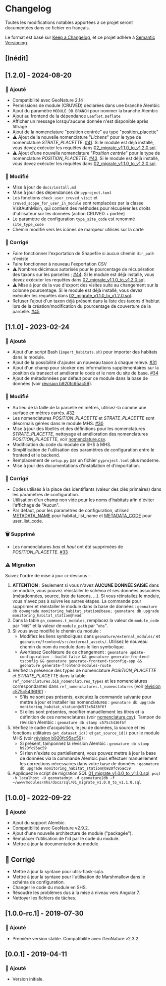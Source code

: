 # Changelog

Toutes les modifications notables apportées à ce projet seront documentées dans ce fichier en français.

Le format est basé sur [Keep a Changelog](https://keepachangelog.com/en/1.0.0/),
et ce projet adhère à [Semantic Versioning](https://semver.org/spec/v2.0.0.html).


## [Inédit]


## [1.2.0] - 2024-08-20

### 🚀 Ajouté

- Compatibilité avec GeoNature 2.14
- Permissions de module (CRUVED) déclarées dans une branche Alembic
- Ajout du paramètre `MODULE_DB_BRANCH` pour nommer la branche Alembic
- Ajout au frontend de la dépendance `Leaflet.Deflate`
- Afficher un message lorsqu'aucune donnée n'est disponible après filtrage
- Ajout de la nomenclature "position centrée" au type "position_placette"
- ⚠️ Ajout de la nouvelle nomenclature "*Lichens*" pour le type de nomenclature *STRATE_PLACETTE*. [#41](https://github.com/PnX-SI/gn_module_monitoring_habitat_station/issues/41). Si le module est déjà installé, vous devez exécuter les requêtes dans [02_migrate_v1.1.0_to_v1.2.0.sql](backend/gn_module_monitoring_habitat_station/docs/sql/02_migrate_v1.1.0_to_v1.2.0.sql).
- ⚠️ Ajout d'une nouvelle nomenclature "*Position centrée*" pour le type de nomenclature *POSITION_PLACETTE*. [#43](https://github.com/PnX-SI/gn_module_monitoring_habitat_station/issues/43). Si le module est déjà installé, vous devez exécuter les requêtes dans [02_migrate_v1.1.0_to_v1.2.0.sql](backend/gn_module_monitoring_habitat_station/docs/sql/02_migrate_v1.1.0_to_v1.2.0.sql).

### 🔄 Modifié

- Mise à jour de `docs/install.md`
- Mise à jour des dépendances de `pyproject.toml`
- Les fonctions `check_user_cruved_visit` et `cruved_scope_for_user_in_module` sont remplacées par la classe VisitAuthMixin, qui contient des méthodes pour récupérer les droits d'utilisateur sur les données (action CRUVED + portée)
- Le paramètre de configuration `type_site_code` est renommé `site_type_code`
- Chemin modifié vers les icônes de marqueur utilisés sur la carte

### 🐛 Corrigé

- Faire fonctionner l'exportation de Shapefile si aucun chemin `dir_path` n'existe
- Faire fonctionner à nouveau l'exportation CSV
- ⚠️ Nombres décimaux autorisés pour le pourcentage de récupération des taxons sur les parcelles ; [#44](https://github.com/PnX-SI/gn_module_monitoring_habitat_station/issues/44). Si le module est déjà installé, vous devez exécuter les requêtes dans [02_migrate_v1.1.0_to_v1.2.0.sql](backend/gn_module_monitoring_habitat_station/docs/sql/02_migrate_v1.1.0_to_v1.2.0.sql).
- ⚠️ Mise à jour de la vue d'export des visites suite au changement sur la colonne pourcentage. Si le module est déjà installé, vous devez exécuter les requêtes dans [02_migrate_v1.1.0_to_v1.2.0.sql](backend/gn_module_monitoring_habitat_station/docs/sql/02_migrate_v1.1.0_to_v1.2.0.sql).
- Refuser l'ajout d'un taxon déjà présent dans la liste des taxons d'habitat lors de la création/modification du pourcentage de couverture de la parcelle. [#45](https://github.com/PnX-SI/gn_module_monitoring_habitat_station/issues/45)


## [1.1.0] - 2023-02-24

### 🚀 Ajouté

- Ajout d'un script Bash (`import_habitats.sh`) pour importer des habitats dans le module.
- Ajout de la possibilité d'ajouter un nouveau taxon à chaque relevé. [#31](https://github.com/PnX-SI/gn_module_monitoring_habitat_station/issues/31)
- Ajout d'un champ pour stocker des informations supplémentaires sur la position du transect et améliorer le code et le nom du site de base. [#34](https://github.com/PnX-SI/gn_module_monitoring_habitat_station/issues/34)
- Ajout de métadonnées par défaut pour ce module dans la base de données (voir [révision b920fc95ac59](./backend/gn_module_monitoring_habitat_station/migrations/b920fc95ac59_add_default_metadata.py)).

### 🔄 Modifié

- Au lieu de la taille de la parcelle en mètres, utilisez-la comme une surface en mètres carrés. [#32](https://github.com/PnX-SI/gn_module_monitoring_habitat_station/issues/32)
- Les nomenclatures _POSITION_PLACETTE_ et _STRATE_PLACETTE_ sont désormais gérées dans le module MHS. [#30](https://github.com/PnX-SI/gn_module_monitoring_habitat_station/issues/30)
- Mise à jour des libellés et des définitions pour les nomenclatures _STRATE_PLACETTE_, nettoyage et amélioration des nomenclatures _POSITION_PLACETTE_, voir [nomenclature.csv](./backend/gn_module_monitoring_habitat_station/migrations/data/nomenclatures.csv).
- Modification du code du module de SHS à MHS.
- Simplification de l'utilisation des paramètres de configuration entre le frontend et le backend.
- Remplacement de `setup.py` par un fichier `pyproject.toml` plus moderne.
- Mise à jour des documentations d'installation et d'importation.

### 🐛 Corrigé

- Codes utilisés à la place des identifiants (valeur des clés primaires) dans les paramètres de configuration.
- Utilisation d'un champ non vide pour les noms d'habitats afin d'éviter l'affichage de "Aucun".
- Par défaut, pour les paramètres de configuration, utilisez [METADATA_NAME](./backend/gn_module_monitoring_habitat_station/__init__.py) pour habitat_list_name et [METADATA_CODE](./backend/gn_module_monitoring_habitat_station/__init__.py) pour user_list_code.

### 🗑 Supprimé

- Les nomenclatures _bas_ et _haut_ ont été supprimées de _POSITION_PLACETTE_. [#33](https://github.com/PnX-SI/gn_module_monitoring_habitat_station/issues/33)

### ⚠️ Migration

Suivez l'ordre de mise à jour ci-dessous :

1. **ATTENTION** : Seulement si vous n'avez **AUCUNE DONNÉE SAISIE** dans ce module, vous pouvez réinstaller le schéma et ses données associées (métadonnées, source, liste de taxons, ...). Si vous réinstallez le module, vous n'avez pas à suivre les autres étapes. La commande pour supprimer et réinstaller le module dans la base de données : `geonature db downgrade monitoring_habitat_station@base; geonature db upgrade monitoring_habitat_station@head`
1. Dans la table `gn_commons.t_modules`, remplacez la valeur de `module_code` par "`MHS`" et la valeur de `module_path` par "`mhs`".
1. Si vous avez modifié le chemin du module :
   - Modifiez les liens symboliques dans `geonature/external_modules/` et `geonature/frontend/src/external_assets/`. Utilisez le nouveau chemin du nom du module dans le lien symbolique.
   - Avertissez GeoNature de ce changement : `geonature update-configuration --build false && geonature generate-frontend-tsconfig && geonature generate-frontend-tsconfig-app && geonature generate-frontend-modules-route`
1. Vérifiez la présence des types de nomenclature _POSITION_PLACETTE_ et _STRATE_PLACETTE_ dans la table `ref_nomenclatures.bib_nomenclatures_types` et les nomenclatures correspondantes dans `ref_nomenclatures.t_nomenclatures` (voir [révision c575c5436f6f](backend/gn_module_monitoring_habitat_station/migrations/c575c5436f6f_add_nomenclatures.py)) :
   - S'ils ne sont pas présents, exécutez la commande suivante pour mettre à jour et installer les nomenclatures : `geonature db upgrade monitoring_habitat_station@c575c5436f6f`
   - Si elles sont présentes, modifier manuellement les titres et la définition de ces nomenclatures (voir [nomenclature.csv](./backend/gn_module_monitoring_habitat_station/migrations/data/nomenclatures.csv)). Tampon de révision Alembic : `geonature db stamp c575c5436f6f`
1. Vérifiez le cadre d'acquisition, le jeu de données, la source et les fonctions utilitaires `get_dataset_id()` et `get_source_id()` pour le module MHS (voir [révision b920fc95ac59](./backend/gn_module_monitoring_habitat_station/migrations/b920fc95ac59_add_default_metadata.py)) :
   - Si présent, tamponnez la révision Alembic : `geonature db stamp b920fc95ac59`
   - Si rien n'existe ou partiellement, vous pouvez mettre à jour la base de données via la commande Alembic puis effectuer manuellement les corrections nécessaires dans votre base de données : `geonature db upgrade monitoring_habitat_station@b920fc95ac59`
1. Appliquez le script de migration SQL [01_migrate_v1.0.0_to_v1.1.0.sql](./docs/sql/01_migrate_v1.0.0_to_v1.1.0.sql): `psql -h localhost -U geonatadmin -d geonature2db -f ~/www/modules/mhs/docs/sql/01_migrate_v1.0.0_to_v1.1.0.sql`


## [1.0.0] - 2022-09-22

### 🚀 Ajouté

- Ajout du support Alembic.
- Compatibilité avec GeoNature v2.9.2.
- Ajout d'une nouvelle architecture de module ("packagée").
- Remplacer l'utilisation de l'id par le code du module.
- Mettre à jour la documentation du module.

## 🐛 Corrigé

- Mettre à jour la syntaxe pour utils-flask-sqla.
- Mettre à jour la syntaxe pour l'utilisation de Marshmallow dans le schéma de configuration.
- Changer le code du module en SHS.
- Résoudre les problèmes dus à la mise à niveau vers Angular 7.
- Nettoyer les fichiers de tâches.


## [1.0.0-rc.1] - 2019-07-30

### 🚀 Ajouté

- Première version stable. Compatibilité avec GeoNature v2.3.2.


## [0.0.1] - 2019-04-11

### 🚀 Ajouté

- Version initiale.
